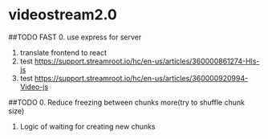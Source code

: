 # videostream2.0

##TODO FAST
0. use express for server
1. translate frontend to react
2. test https://support.streamroot.io/hc/en-us/articles/360000861274-Hls-js
3. test https://support.streamroot.io/hc/en-us/articles/360000920994-Video-js

##TODO
0. Reduce freezing between chunks more(try to shuffle chunk size)
1. Logic of waiting for creating new chunks
